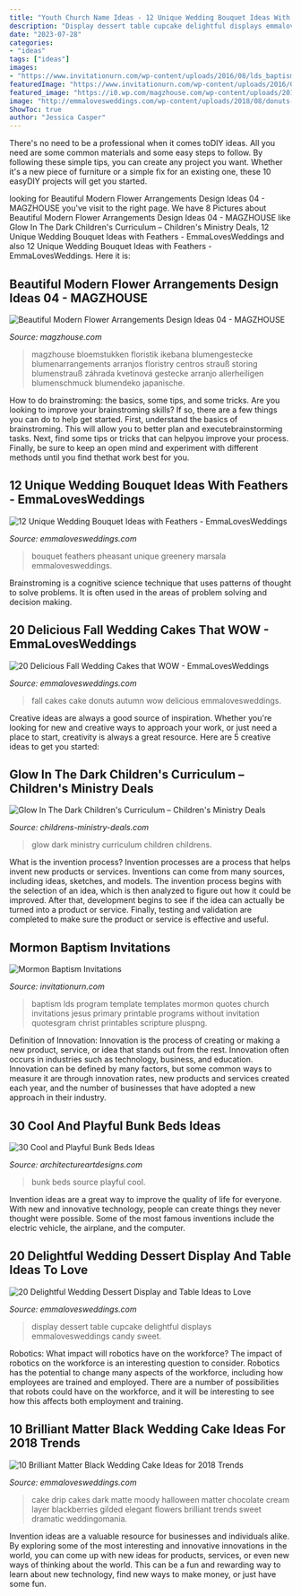 ```yaml
---
title: "Youth Church Name Ideas - 12 Unique Wedding Bouquet Ideas With Feathers"
description: "Display dessert table cupcake delightful displays emmalovesweddings candy sweet"
date: "2023-07-28"
categories:
- "ideas"
tags: ["ideas"]
images:
- "https://www.invitationurn.com/wp-content/uploads/2016/08/lds_baptism_invitations_templates.png"
featuredImage: "https://www.invitationurn.com/wp-content/uploads/2016/08/lds_baptism_invitations_templates.png"
featured_image: "https://i0.wp.com/magzhouse.com/wp-content/uploads/2019/08/Beautiful-Modern-Flower-Arrangements-Design-Ideas-04.jpg?fit=1024%2C1536&amp;ssl=1"
image: "http://emmalovesweddings.com/wp-content/uploads/2018/08/donuts-fall-wedding-cake-ideas.jpg"
ShowToc: true
author: "Jessica Casper"
---
```



There's no need to be a professional when it comes toDIY ideas. All you need are some common materials and some easy steps to follow. By following these simple tips, you can create any project you want. Whether it's a new piece of furniture or a simple fix for an existing one, these 10 easyDIY projects will get you started.

	

		
looking for Beautiful Modern Flower Arrangements Design Ideas 04 - MAGZHOUSE you've visit to the right page. We have 8 Pictures about Beautiful Modern Flower Arrangements Design Ideas 04 - MAGZHOUSE like Glow In The Dark Children&#039;s Curriculum – Children&#039;s Ministry Deals, 12 Unique Wedding Bouquet Ideas with Feathers - EmmaLovesWeddings and also 12 Unique Wedding Bouquet Ideas with Feathers - EmmaLovesWeddings. Here it is:
		
    
## Beautiful Modern Flower Arrangements Design Ideas 04 - MAGZHOUSE

<img loading=lazy src="https://i0.wp.com/magzhouse.com/wp-content/uploads/2019/08/Beautiful-Modern-Flower-Arrangements-Design-Ideas-04.jpg?fit=1024%2C1536&amp;ssl=1" onerror="this.onerror=null;this.src='https://tse2.mm.bing.net/th?id=OIP.WF3p4ywqWamP0fQCnx-R_QHaLH&amp;pid=15.1';" alt="Beautiful Modern Flower Arrangements Design Ideas 04 - MAGZHOUSE">

_Source: magzhouse.com_

>magzhouse bloemstukken floristik ikebana blumengestecke blumenarrangements arranjos floristry centros strauß storing blumenstrauß záhrada kvetinová gestecke arranjo allerheiligen blumenschmuck blumendeko japanische. 

	

How to do brainstroming: the basics, some tips, and some tricks.
Are you looking to improve your brainstroming skills? If so, there are a few things you can do to help get started. First, understand the basics of brainstroming. This will allow you to better plan and executebrainstorming tasks. Next, find some tips or tricks that can helpyou improve your process. Finally, be sure to keep an open mind and experiment with different methods until you find thethat work best for you.

    
## 12 Unique Wedding Bouquet Ideas With Feathers - EmmaLovesWeddings

<img loading=lazy src="http://emmalovesweddings.com/wp-content/uploads/2018/01/Marsala-Wedding-Bouquet-with-Pheasant-Feathers-Greenery.jpg" onerror="this.onerror=null;this.src='https://tse4.mm.bing.net/th?id=OIP.jkYS3S_BquuayxDQQ6vxnwHaLF&amp;pid=15.1';" alt="12 Unique Wedding Bouquet Ideas with Feathers - EmmaLovesWeddings">

_Source: emmalovesweddings.com_

>bouquet feathers pheasant unique greenery marsala emmalovesweddings. 

	

Brainstroming is a cognitive science technique that uses patterns of thought to solve problems. It is often used in the areas of problem solving and decision making.

    
## 20 Delicious Fall Wedding Cakes That WOW - EmmaLovesWeddings

<img loading=lazy src="http://emmalovesweddings.com/wp-content/uploads/2018/08/donuts-fall-wedding-cake-ideas.jpg" onerror="this.onerror=null;this.src='https://tse1.mm.bing.net/th?id=OIP.8Mv82tj-W9DbADv5iOGicQHaKk&amp;pid=15.1';" alt="20 Delicious Fall Wedding Cakes that WOW - EmmaLovesWeddings">

_Source: emmalovesweddings.com_

>fall cakes cake donuts autumn wow delicious emmalovesweddings. 

	

Creative ideas are always a good source of inspiration. Whether you're looking for new and creative ways to approach your work, or just need a place to start, creativity is always a great resource. Here are 5 creative ideas to get you started: 

    
## Glow In The Dark Children&#039;s Curriculum – Children&#039;s Ministry Deals

<img loading=lazy src="https://cdn.shopify.com/s/files/1/0101/2792/products/Glow_In_The_Dark_Curriculum_grande.jpg?v=1462905435" onerror="this.onerror=null;this.src='https://tse1.mm.bing.net/th?id=OIP.iHjfzEXs6daqOVTWBCuGvgAAAA&amp;pid=15.1';" alt="Glow In The Dark Children&#039;s Curriculum – Children&#039;s Ministry Deals">

_Source: childrens-ministry-deals.com_

>glow dark ministry curriculum children childrens. 

	

What is the invention process?
Invention processes are a process that helps invent new products or services. Inventions can come from many sources, including ideas, sketches, and models. The invention process begins with the selection of an idea, which is then analyzed to figure out how it could be improved. After that, development begins to see if the idea can actually be turned into a product or service. Finally, testing and validation are completed to make sure the product or service is effective and useful.

    
## Mormon Baptism Invitations

<img loading=lazy src="https://www.invitationurn.com/wp-content/uploads/2016/08/lds_baptism_invitations_templates.png" onerror="this.onerror=null;this.src='https://tse1.mm.bing.net/th?id=OIP.QzigywTwkopMb24BqdGcBgHaFs&amp;pid=15.1';" alt="Mormon Baptism Invitations">

_Source: invitationurn.com_

>baptism lds program template templates mormon quotes church invitations jesus primary printable programs without invitation quotesgram christ printables scripture pluspng. 

	

Definition of Innovation:
Innovation is the process of creating or making a new product, service, or idea that stands out from the rest. Innovation often occurs in industries such as technology, business, and education. Innovation can be defined by many factors, but some common ways to measure it are through innovation rates, new products and services created each year, and the number of businesses that have adopted a new approach in their industry.

    
## 30 Cool And Playful Bunk Beds Ideas

<img loading=lazy src="https://www.architectureartdesigns.com/wp-content/uploads/2013/06/281-630x788.jpg" onerror="this.onerror=null;this.src='https://tse2.mm.bing.net/th?id=OIP.CLs1_OKdIAMuihhuSCeVrAHaJQ&amp;pid=15.1';" alt="30 Cool and Playful Bunk Beds Ideas">

_Source: architectureartdesigns.com_

>bunk beds source playful cool. 

	

Invention ideas are a great way to improve the quality of life for everyone. With new and innovative technology, people can create things they never thought were possible. Some of the most famous inventions include the electric vehicle, the airplane, and the computer.

    
## 20 Delightful Wedding Dessert Display And Table Ideas To Love

<img loading=lazy src="http://emmalovesweddings.com/wp-content/uploads/2018/07/wedding-cupcake-display-ideas.jpg" onerror="this.onerror=null;this.src='https://tse3.mm.bing.net/th?id=OIP.J5lgFp_iymTImiKqkw8RiwHaLG&amp;pid=15.1';" alt="20 Delightful Wedding Dessert Display and Table Ideas to Love">

_Source: emmalovesweddings.com_

>display dessert table cupcake delightful displays emmalovesweddings candy sweet. 

	

Robotics: What impact will robotics have on the workforce?
The impact of robotics on the workforce is an interesting question to consider. Robotics has the potential to change many aspects of the workforce, including how employees are trained and employed. There are a number of possibilities that robots could have on the workforce, and it will be interesting to see how this affects both employment and training.

    
## 10 Brilliant Matter Black Wedding Cake Ideas For 2018 Trends

<img loading=lazy src="http://emmalovesweddings.com/wp-content/uploads/2018/02/vintage-matter-black-wedding-cake-ideas.jpg" onerror="this.onerror=null;this.src='https://tse1.mm.bing.net/th?id=OIP.oD1ZlPqq1ftZYhq4TkJnoAHaKj&amp;pid=15.1';" alt="10 Brilliant Matter Black Wedding Cake Ideas for 2018 Trends">

_Source: emmalovesweddings.com_

>cake drip cakes dark matte moody halloween matter chocolate cream layer blackberries gilded elegant flowers brilliant trends sweet dramatic weddingomania. 

	

Invention ideas are a valuable resource for businesses and individuals alike. By exploring some of the most interesting and innovative innovations in the world, you can come up with new ideas for products, services, or even new ways of thinking about the world. This can be a fun and rewarding way to learn about new technology, find new ways to make money, or just have some fun.

